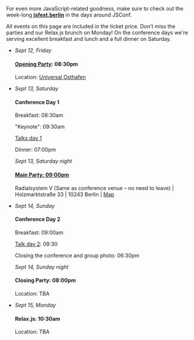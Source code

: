 
<p>
  For even more JavaScript-related goodness, make sure to check out the week-long <b><a href="http://jsfest.berlin/">jsfest.berlin</a></b> in the days around JSConf.
</p>

<p>
  All events on this page are included in the ticket price. Don't miss the parties and our Relax.js brunch on Monday! On the conference days we're serving excellent breakfast and lunch and a full dinner on Saturday.
</p>

<ul class="schedule_list">
  <li>
    <i>Sept 12, Friday</i>
    <h4><a href="/news/2014/09/09/friday-night-party.html">Opening Party</a>: 08:30pm</h4>
    <p>Location: <a href="https://www.google.com/maps/dir/Radialsystem+V,+Holzmarktstra%C3%9Fe+33,+10243+Berlin,+Germany/Stralauer+Allee+1,+10245+Berlin,+Germany/@52.5058187,13.4308888,15z/data=!3m1!4b1!4m14!4m13!1m5!1m1!1s0x47a84e3900263f87:0xf3893f5141a5c0fc!2m2!1d13.428635!2d52.510387!1m5!1m1!1s0x416523a2b6eb3025:0x1d1d6f66f67791ca!2m2!1d13.447214!2d52.502298!3e2">Universal Osthafen</a></p>
  </li>
  <li>
    <i>Sept 13, Saturday</i>
    <h4>Conference Day 1</h4>
    <p>Breakfast: 08:30am</p>
    <p>"Keynote": 09:30am</p>
    <p><a href="/news/2014/09/09/the-schedule.html">Talks day 1</a></p>
    <p>Dinner: 07:00pm</p>
    <i>Sept 13, Saturday night</i>
    <h4><a href="/news/2014/09/01/saturday-night-party.html">Main Party: 09:00pm</a></h4>
    <p>Radialsystem V (Same as conference venue – no need to leave) | Holzmarktstraße 33 | 10243 Berlin | <a href='https://www.google.com/maps/preview#!q=radialsystem&amp;data=!4m10!1m9!4m8!1m3!1d4136!2d13.457964!3d52.50936!3m2!1i1278!2i1308!4f13.1'>Map</a></p>
  </li>
  <li>
    <i>Sept 14, Sunday</i>
    <h4>Conference Day 2</h4>
    <p>Breakfast: 09:00am</p>
    <p><a href="/news/2014/09/09/the-schedule.html">Talk day 2</a>: 09:30</p>
    <p>Closing the conference and group photo: 06:30pm</p>
    <i>Sept 14, Sunday night</i>
    <h4>Closing Party: 08:00pm</h4>
    <p>Location: TBA</p>
  </li>
  <li>
    <i>Sept 15, Monday</i>
    <h4>Relax.js: 10:30am</h4>
    <p>Location: TBA</p>
  </li>
</ul>
